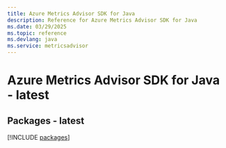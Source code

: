 ```yaml
---
title: Azure Metrics Advisor SDK for Java
description: Reference for Azure Metrics Advisor SDK for Java
ms.date: 03/29/2025
ms.topic: reference
ms.devlang: java
ms.service: metricsadvisor
---
```

# Azure Metrics Advisor SDK for Java - latest
## Packages - latest
[!INCLUDE [packages](metrics-advisor-index.md)]